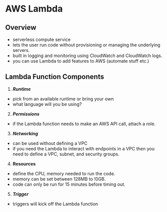 # AWS Lambda

## Overview

- serverless compute service
- lets the user run code without provisioning or managing the underlying servers. 
- built in logging and monitoring using CloudWatch and CloudWatch logs.
- you can use Lambda to add features to AWS (automate stuff etc.)

## Lambda Function Components

1. ***Runtime***
- pick from an available runtime or bring your own
- what language will you be using?

2. ***Permissions***
- if the Lambda function needs to make an AWS API call, attach a role.

3. ***Networking***
- can be used without defining a VPC
- if you need the Lambda to interact with endpoints in a VPC then you need to define a VPC, subnet, and security groups.

4. **Resources**
- define the CPU, memory needed to run the code. 
- memory can be set between 128MB to !0GB.
- code can only be run for 15 minutes before timing out. 

5. ***Trigger***
- triggers will kick off the Lambda function